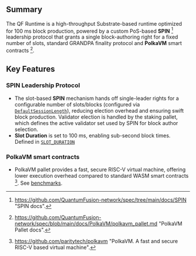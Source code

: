 ## Summary

The QF Runtime is a high-throughput Substrate-based runtime optimized for 100 ms block production, powered by a custom PoS-based **SPIN** [^1] leadership protocol that grants a single block-authoring right for a fixed number of slots, standard GRANDPA finality protocol and **PolkaVM** smart contracts [^2].

## Key Features

### SPIN Leadership Protocol
- The slot-based **SPIN** mechanism hands off single-leader rights for a configurable number of slots/blocks (configured via [`DefaultSessionLength`](https://github.com/QuantumFusion-network/qf-solochain/blob/eb15c7f09221b375c46c54508144d46c45ee6e37/runtimes/qf-runtime/src/configs/mod.rs#L114)), reducing election overhead and ensuring swift block production. Validator election is handled by the staking pallet, which defines the active validator set used by SPIN for block author selection.
- **Slot Duration** is set to 100 ms, enabling sub-second block times.
  Defined in [`SLOT_DURATION`](https://github.com/QuantumFusion-network/qf-solochain/blob/eb15c7f09221b375c46c54508144d46c45ee6e37/runtimes/qf-runtime/src/lib.rs#L89)

### PolkaVM smart contracts
- PolkaVM pallet provides a fast, secure RISC-V virtual machine, offering lower execution overhead compared to standard WASM smart contracts [^3]. See [benchmarks](https://github.com/paritytech/polkavm/blob/master/BENCHMARKS.md).

[^1]: <https://github.com/QuantumFusion-network/spec/tree/main/docs/SPIN> "SPIN docs".
[^2]: <https://github.com/QuantumFusion-network/spec/blob/main/docs/PolkaVM/polkavm_pallet.md> "PolkaVM Pallet docs".
[^3]: <https://github.com/paritytech/polkavm> "PolkaVM. A fast and secure RISC-V based virtual machine".